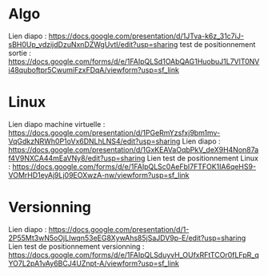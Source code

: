 # Algo
Lien diapo : https://docs.google.com/presentation/d/1JTva-k6z_31c7iJ-sBH0Up_vdzijdDzuNxnDZWgUvtI/edit?usp=sharing
test de positionnement sortie : https://docs.google.com/forms/d/e/1FAIpQLSd1OAbQAG1HuobuJ1L7VlT0NVi48quboftpr5CwumiFzxFDqA/viewform?usp=sf_link
# Linux
Lien diapo machine virtuelle : https://docs.google.com/presentation/d/1PGeRmYzsfxj9bm1mv-VqGdkzNRWh0P1oVx6DNLhLNS4/edit?usp=sharing
Lien diapo : https://docs.google.com/presentation/d/1GxKEAVaOqbPkV_deX9H4Non87af4V9NXCA44mEaVNy8/edit?usp=sharing
Lien test de positionnement Linux : https://docs.google.com/forms/d/e/1FAIpQLSc0AeFbl7FTFOK1IA6qeHS9-VOMrHD1eyAj9Lj09EOXwzA-nw/viewform?usp=sf_link

# Versionning
Lien diapo : https://docs.google.com/presentation/d/1-2P55Mt3wN5oOjLIwqn53eEG8XywAhs85jSaJDV9p-E/edit?usp=sharing
Lien test de positionnement versionning : https://docs.google.com/forms/d/e/1FAIpQLSduyvH_OUfxRFtTCOr0fLFpR_qYO7L2pA1vAy6BCJ4UZnpt-A/viewform?usp=sf_link
